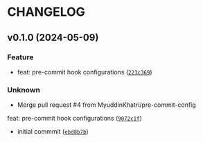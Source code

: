 # CHANGELOG



## v0.1.0 (2024-05-09)

### Feature

* feat: pre-commit hook configurations ([`223c369`](https://github.com/agritheory/frappe-gql-adaptor/commit/223c369fba8af7e4b8d553e5317735851e36b808))

### Unknown

* Merge pull request #4 from MyuddinKhatri/pre-commit-config

feat: pre-commit hook configurations ([`9072c1f`](https://github.com/agritheory/frappe-gql-adaptor/commit/9072c1ff1789e5da55c3789775dcc10b4d700f4d))

* initial commmit ([`ebd8b7b`](https://github.com/agritheory/frappe-gql-adaptor/commit/ebd8b7bee0e992588b4c009ad6d39e3a30e5e2ef))
